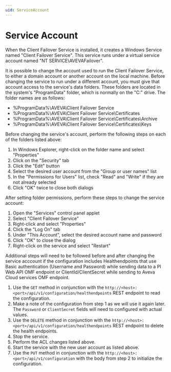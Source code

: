 ```yaml
---
uid: ServiceAccount
---
```


# Service Account
When the Client Failover Service is installed, it creates a Windows Service named "Client Failover Service".  This service runs under a virtual service account named "NT SERVICE\AVEVAFailover".

It is possible to change the account used to run the Client Failover Service, to either a domain account or another account on the local machine.
Before changing the service to run under a different account, you must give that account access to the service's data folders.  These folders are located in the system's "ProgramData" folder, which is normally on the "C:" drive.  The folder names are as follows:

- %ProgramData%\AVEVA\Client Failover Service
- %ProgramData%\AVEVA\Client Failover Service\Certificates
- %ProgramData%\AVEVA\Client Failover Service\Certificates\Archive
- %ProgramData%\AVEVA\Client Failover Service\Certificates\Keys

Before changing the service's account, perform the following steps on each of the folders listed above:

1. In Windows Explorer, right-click on the folder name and select "Properties"
2. Click on the "Security" tab
3. Click the "Edit" button
4. Select the desired user account from the "Group or user names" list
5. In the "Permissions for Users" list, check "Read" and "Write" if they are not already selected
6. Click "OK" twice to close both dialogs

After setting folder permissions, perform these steps to change the service account:
1. Open the "Services" control panel applet
2. Select "Client Failover Service"
3. Right-click and select "Properties"
4. Click the "Log On" tab
5. Under "This Account", select the desired account name and password
6. Click "OK" to close the dialog
7. Right-click on the service and select "Restart"

Additional steps will need to be followed before and after changing the service acccount if the configuration includes Healthendpoints that use Basic authentication (Username and Password) while sending data to a PI Web API OMF endpoint or ClientId/ClientSecret while sending to Aveva Cloud services OMF endpoint. 
1. Use the `GET` method in conjunction with the `http://<host>:<port>/api/v1/configuration/healthendpoints` REST endpoint to read the configuration.
2. Make a note of the configuration from step 1 as we will use it again later. The `Password` or `ClientSecret` fields will need to configured with actual values. 
3. Use the `DELETE` method in conjunction with the `http://<host>:<port>/api/v1/configuration/healthendpoints` REST endpoint to delete the health endpoints.
4. Stop the service.
5. Perform the ACL changes listed above.
6. Start the service with the new user account as listed above. 
7. Use the `PUT` method in conjunction with the `http://<host>:<port>/api/v1/configuration` with the body from step 2 to initialize the configuration.
